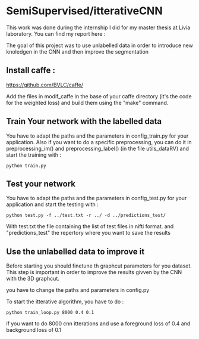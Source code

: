# SemiSupervised/itterativeCNN

This work was done during the internship I did for my master thesis at Livia laboratory. You can find my report here : 

The goal of this project was to use unlabelled data in order to introduce new knoledgen in the CNN and then improve the segmentation

## Install caffe : 
 https://github.com/BVLC/caffe/
 
 Add the files in modif_caffe in the base of your caffe directory (it's the code for the weighted loss) and build them using the "make" command.
 
 ## Train Your network with the labelled data
 
 You have to adapt the paths and the parameters in config_train.py for your application. Also if you want to do a specific preprocessing, you can do it in preprocessing_im() and preprocessing_label() (in the file utils_dataRV) and start the training with :
 ```
 python train.py
 ```
 ## Test your network
  You have to adapt the paths and the parameters in config_test.py for your application and start the testing with :
  ```
  python test.py -f ../test.txt -r ../ -d ../predictions_test/ 
  ```
  
  With test.txt the file containing the list of test files in nifti format. and "predictions_test" the repertory where you want to save the results
 
 ## Use the unlabelled data to improve it
 Before starting you should finetune th graphcut parameters for you dataset. This step is important in order to improve the results givven by the CNN with the 3D graphcut.
 
 you have to change the paths and parameters in config.py
 
To start the itterative algorithm, you have to do :

```
python train_loop.py 8000 0.4 0.1
```

if you want to do 8000 cnn itterations and use a foreground loss of 0.4 and background loss of 0.1
